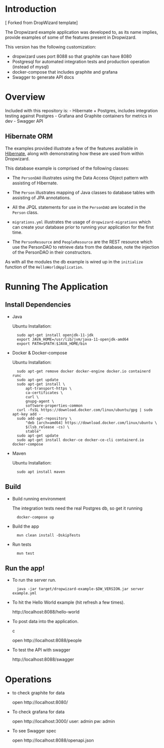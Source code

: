 # Introduction
[ Forked from DropWizard template]

The Dropwizard example application was developed to, as its name implies, provide examples of some of the features
present in Dropwizard.

This version has the following customization:
* dropwizard uses port 8088 so that graphite can have 8080
* Postgresql for automated integration tests and production operation (instead of mysql)
* docker-compose that includes graphite and grafana
* Swagger to generate API docs

# Overview

Included with this repository is:
	- Hibernate + Postgres, includes integration testing against Postgres
	- Grafana and Graphite containers for metrics in dev
	- Swagger API
## Hibernate ORM
The examples provided illustrate a few of the features available in [Hibernate](http://hibernate.org/), 
along with demonstrating how these are used from within Dropwizard.

This database example is comprised of the following classes:

* The `PersonDAO` illustrates using the Data Access Object pattern with assisting of Hibernate.

* The `Person` illustrates mapping of Java classes to database tables with assisting of JPA annotations.

* All the JPQL statements for use in the `PersonDAO` are located in the `Person` class.

* `migrations.yml` illustrates the usage of `dropwizard-migrations` which can create your database prior to running
your application for the first time.

* The `PersonResource` and `PeopleResource` are the REST resource which use the PersonDAO to retrieve data from the database, note the injection
of the PersonDAO in their constructors.

As with all the modules the db example is wired up in the `initialize` function of the `HelloWorldApplication`.

# Running The Application

## Install Dependencies
* Java

	Ubuntu Installation:

		sudo apt-get install openjdk-11-jdk
		export JAVA_HOME=/usr/lib/jvm/java-11-openjdk-amd64
		export PATH=$PATH:$JAVA_HOME/bin

* Docker & Docker-compose

	Ubuntu Installation:

		sudo apt-get remove docker docker-engine docker.io containerd runc
		sudo apt-get update
		sudo apt-get install \
			apt-transport-https \
			ca-certificates \
			curl \
			gnupg-agent \
			software-properties-common
		curl -fsSL https://download.docker.com/linux/ubuntu/gpg | sudo apt-key add -
		sudo add-apt-repository \
			"deb [arch=amd64] https://download.docker.com/linux/ubuntu \
			$(lsb_release -cs) \
			stable"
		sudo apt-get update
		sudo apt-get install docker-ce docker-ce-cli containerd.io docker-compose

* Maven

	Ubuntu Installation:

		sudo apt install maven

## Build
* Build running environment

	The integration tests need the real Postgres db, so get it running

		docker-compose up

* Build the app

		mvn clean install -DskipTests

* Run tests

		mvn test


## Run the app!

* To run the server run.

        java -jar target/dropwizard-example-$DW_VERSION.jar server example.yml

* To hit the Hello World example (hit refresh a few times).

	http://localhost:8088/hello-world

* To post data into the application.

	c
	
	open http://localhost:8088/people

* To test the API with swagger

	http://localhost:8088/swagger


# Operations

* to check graphite for data

	open http://localhost:8080/

* To check grafana for data

	open http://localhost:3000/
	user: admin
	pw: admin

* To see Swagger spec

    open http://localhost:8088/openapi.json

